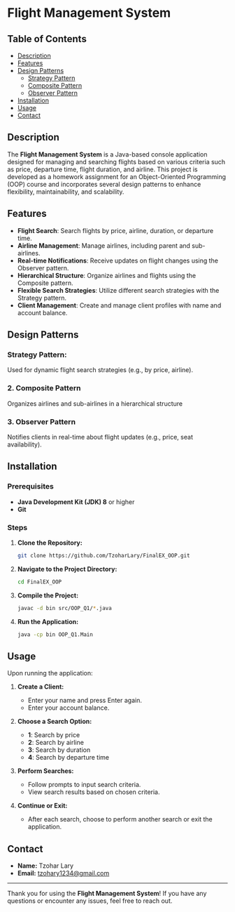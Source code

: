 # Flight Management System

## Table of Contents
- [Description](#description)
- [Features](#features)
- [Design Patterns](#design-patterns)
  - [Strategy Pattern](#1-strategy-pattern)
  - [Composite Pattern](#2-composite-pattern)
  - [Observer Pattern](#3-observer-pattern)
- [Installation](#installation)
- [Usage](#usage)
- [Contact](#contact)

## Description

The **Flight Management System** is a Java-based console application designed for managing and searching flights based on various criteria such as price, departure time, flight duration, and airline. This project is developed as a homework assignment for an Object-Oriented Programming (OOP) course and incorporates several design patterns to enhance flexibility, maintainability, and scalability.

## Features

- **Flight Search**: Search flights by price, airline, duration, or departure time.
- **Airline Management**: Manage airlines, including parent and sub-airlines.
- **Real-time Notifications**: Receive updates on flight changes using the Observer pattern.
- **Hierarchical Structure**: Organize airlines and flights using the Composite pattern.
- **Flexible Search Strategies**: Utilize different search strategies with the Strategy pattern.
- **Client Management**: Create and manage client profiles with name and account balance.

## Design Patterns

### Strategy Pattern:

Used for dynamic flight search strategies (e.g., by price, airline).


### 2. Composite Pattern

Organizes airlines and sub-airlines in a hierarchical structure

### 3. Observer Pattern

Notifies clients in real-time about flight updates (e.g., price, seat availability).

## Installation

### Prerequisites

- **Java Development Kit (JDK) 8** or higher
- **Git**

### Steps

1. **Clone the Repository:**
    ```bash
    git clone https://github.com/TzoharLary/FinalEX_OOP.git
    ```

2. **Navigate to the Project Directory:**
    ```bash
    cd FinalEX_OOP
    ```

3. **Compile the Project:**
    ```bash
    javac -d bin src/OOP_Q1/*.java
    ```

4. **Run the Application:**
    ```bash
    java -cp bin OOP_Q1.Main
    ```

## Usage

Upon running the application:

1. **Create a Client:**
   - Enter your name and press Enter again.
   - Enter your account balance.

2. **Choose a Search Option:**
   - **1**: Search by price
   - **2**: Search by airline
   - **3**: Search by duration
   - **4**: Search by departure time

3. **Perform Searches:**
   - Follow prompts to input search criteria.
   - View search results based on chosen criteria.

4. **Continue or Exit:**
   - After each search, choose to perform another search or exit the application.

## Contact

- **Name:** Tzohar Lary
- **Email:** tzohary1234@gmail.com

---

Thank you for using the **Flight Management System**! If you have any questions or encounter any issues, feel free to reach out.
